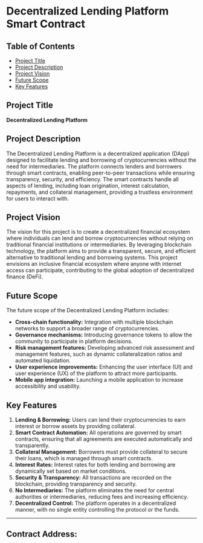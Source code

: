 # Decentralized Lending Platform Smart Contract

## Table of Contents
- [Project Title](#project-title)
- [Project Description](#project-description)
- [Project Vision](#project-vision)
- [Future Scope](#future-scope)
- [Key Features](#key-features)

## Project Title
**Decentralized Lending Platform**

## Project Description
The Decentralized Lending Platform is a decentralized application (DApp) designed to facilitate lending and borrowing of cryptocurrencies without the need for intermediaries. The platform connects lenders and borrowers through smart contracts, enabling peer-to-peer transactions while ensuring transparency, security, and efficiency. The smart contracts handle all aspects of lending, including loan origination, interest calculation, repayments, and collateral management, providing a trustless environment for users to interact with.

## Project Vision
The vision for this project is to create a decentralized financial ecosystem where individuals can lend and borrow cryptocurrencies without relying on traditional financial institutions or intermediaries. By leveraging blockchain technology, the platform aims to provide a transparent, secure, and efficient alternative to traditional lending and borrowing systems. This project envisions an inclusive financial ecosystem where anyone with internet access can participate, contributing to the global adoption of decentralized finance (DeFi).

## Future Scope
The future scope of the Decentralized Lending Platform includes:
- **Cross-chain functionality:** Integration with multiple blockchain networks to support a broader range of cryptocurrencies.
- **Governance mechanisms:** Introducing governance tokens to allow the community to participate in platform decisions.
- **Risk management features:** Developing advanced risk assessment and management features, such as dynamic collateralization ratios and automated liquidation.
- **User experience improvements:** Enhancing the user interface (UI) and user experience (UX) of the platform to attract more participants.
- **Mobile app integration:** Launching a mobile application to increase accessibility and usability.

## Key Features
1. **Lending & Borrowing:** Users can lend their cryptocurrencies to earn interest or borrow assets by providing collateral.
2. **Smart Contract Automation:** All operations are governed by smart contracts, ensuring that all agreements are executed automatically and transparently.
3. **Collateral Management:** Borrowers must provide collateral to secure their loans, which is managed through smart contracts.
4. **Interest Rates:** Interest rates for both lending and borrowing are dynamically set based on market conditions.
5. **Security & Transparency:** All transactions are recorded on the blockchain, providing transparency and security.
6. **No Intermediaries:** The platform eliminates the need for central authorities or intermediaries, reducing fees and increasing efficiency.
7. **Decentralized Control:** The platform operates in a decentralized manner, with no single entity controlling the protocol or the funds.

---

## Contract Address:

